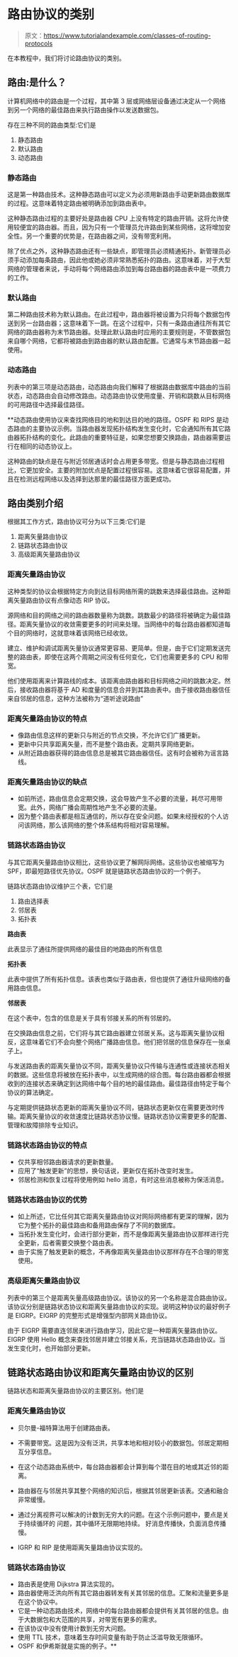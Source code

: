 # 路由协议的类别

> 原文：<https://www.tutorialandexample.com/classes-of-routing-protocols>

在本教程中，我们将讨论路由协议的类别。

## 路由:是什么？

计算机网络中的路由是一个过程，其中第 3 层或网络层设备通过决定从一个网络到另一个网络的最佳路由来执行路由操作以发送数据包。

存在三种不同的路由类型:它们是

1.  静态路由
2.  默认路由
3.  动态路由

### 静态路由

这是第一种路由技术。这种静态路由可以定义为必须用新路由手动更新路由数据库的过程。这意味着特定路由被明确添加到路由表中。

这种静态路由过程的主要好处是路由器 CPU 上没有特定的路由开销。这将允许使用较便宜的路由器。而且，因为只有一个管理员允许路由到某些网络，这将增加安全性。另一个重要的优势是，在路由器之间，没有带宽利用。

除了优点之外，这种静态路由还有一些缺点，即管理员必须精通拓扑。新管理员必须手动添加每条路由，因此他或她必须非常熟悉拓扑的路由。这意味着，对于大型网络的管理者来说，手动将每个网络路由添加到每台路由器的路由表中是一项费力的工作。

### 默认路由

第二种路由技术称为默认路由。在此过程中，路由器将被设置为只将每个数据包传送到另一台路由器；这意味着下一跳。在这个过程中，只有一条路由通往所有其它网络的路由器称为末节路由器。处理此默认路由时应用的主要规则是，不管数据包来自哪个网络，它都将被路由到路由器的默认路由配置。它通常与末节路由器一起使用。

### 动态路由

列表中的第三项是动态路由，动态路由向我们解释了根据路由数据库中路由的当前状态，动态路由会自动修改路由。动态路由协议使用度量、开销和跳数从目标网络的可用路径中选择最佳路径。

 **动态路由使用协议来查找网络目的地和到达目的地的路径。OSPF 和 RIPS 是动态路由的主要协议示例。当路由器发现拓扑结构发生变化时，它会通知所有其它路由器拓扑结构的变化。此路由的重要特征是，如果您想要交换路由，路由器需要运行在相同的动态协议上。

这种路由的缺点是在与附近邻居通话时会占用更多带宽。但是与静态路由过程相比，它更加安全。主要的附加优点是配置过程很容易。这意味着它很容易配置，并且在检测远程网络以及选择到达那里的最佳路径方面更成功。

## 路由类别介绍

根据其工作方式，路由协议可分为以下三类:它们是

1.  距离矢量路由协议
2.  链路状态路由协议
3.  高级距离矢量路由协议

### 距离矢量路由协议

这种类型的协议会根据特定方向到达目标网络所需的跳数来选择最佳路由。这种距离矢量路由协议有点像动态 RIP 协议。

源网络和目的网络之间的路由器数量称为跳数。跳数最少的路径将被确定为最佳路径。距离矢量协议的收敛需要更多的时间来处理。当网络中的每台路由器都知道每个目的网络时，这就意味着该网络已经收敛。

建立、维护和调试距离矢量协议通常更容易、更简单。但是，由于它们定期发送完整的路由表，即使在这两个周期之间没有任何变化，它们也需要更多的 CPU 和带宽。

他们使用距离来计算路线的成本。该距离由路由器和目标网络之间的跳数决定。然后，接收路由器将基于 AD 和度量的信息合并到其路由表中。由于接收路由器信任来自邻居的信息，这种方法被称为“道听途说路由”

### 距离矢量路由协议的特点

*   像路由信息这样的更新只与附近的节点交换，不允许它们广播更新。
*   更新中只共享距离矢量，而不是整个路由表。定期共享网络更新。
*   从附近路由器获得的路由信息总是被其它路由器信任。这有时会被称为谣言路线。

### 距离矢量路由协议的缺点

*   如前所述，路由信息会定期交换，这会导致产生不必要的流量，耗尽可用带宽。此外，网络广播会周期性地产生不必要的流量。
*   因为整个路由表都是相互通信的，所以存在安全问题。如果未经授权的个人访问该网络，那么该网络的整个体系结构将相对容易理解。

### 链路状态路由协议

与其它距离矢量路由协议相比，这些协议更了解网际网络。这些协议也被缩写为 SPF，即最短路径优先协议。OSPF 就是链路状态路由协议的一个例子。

链路状态路由协议维护三个表，它们是

1.  路由选择表
2.  邻居表
3.  拓扑表

**路由表**

此表显示了通往所提供网络的最佳目的地路由的所有信息

**拓扑表**

此表中提供了所有拓扑信息。该表也类似于路由表，但也提供了通往升级网络的备用路由信息。

**邻居表**

在这个表中，包含的信息是关于具有邻接关系的所有邻居的。

在交换路由信息之前，它们将与其它路由器建立邻居关系。这与距离矢量协议相反，这意味着它们不会向整个网络广播路由信息。他们把邻居的信息保存在一张桌子上。

与发送路由表的距离矢量协议不同，距离矢量协议只传输与连通性或连接状态相关的数据。这些信息将被放在拓扑表中，以生成网络的综合图。每台路由器都会根据收到的连接状态来确定到达网络中每个目的地的最佳路由。最佳路径由特定于每个协议的算法确定。

与定期提供链路状态更新的距离矢量协议不同，链路状态更新仅在需要更改时传输。距离矢量协议的收敛速度比链路状态协议慢。链路状态协议需要更多的配置、管理和故障排除专业知识。

### 链路状态路由协议的特点

*   仅共享相邻路由器请求的更新数量。
*   应用了“触发更新”的思想，换句话说，更新仅在拓扑改变时发生。
*   邻居检测和恢复过程将使用例如 hello 消息，有时这些消息被称为保活消息。

### 链路状态路由协议的优势

*   如上所述，它比任何其它距离矢量路由协议对网际网络都有更深的理解，因为它为整个拓扑的最佳路由和备用路由保存了不同的数据库。
*   当拓扑发生变化时，会进行部分更新，而不是像距离矢量路由协议那样进行完全更新，后者需要交换整个路由表。
*   由于实施了触发更新的概念，不再像距离矢量路由协议那样存在不合理的带宽使用。

### 高级距离矢量路由协议

列表中的第三个是距离矢量高级路由协议。该协议的另一个名称是混合路由协议。该协议分别是链路状态协议和距离矢量路由协议的实现。说明这种协议的最好例子是 EIGRP。EIGRP 的完整形式是增强型内部网关路由协议。

由于 EIGRP 需要直连邻居来进行路由学习，因此它是一种距离矢量路由协议。EIGRP 使用 Hello 概念来查找邻居并建立邻接关系，充当链路状态路由协议。当发生变化时，也开始部分更新。

## 链路状态路由协议和距离矢量路由协议的区别

链路状态和距离矢量路由协议的主要区别。他们是

### 距离矢量路由协议

*   贝尔曼-福特算法用于创建路由表。
*   不需要带宽。这是因为没有泛洪，共享本地和相对较小的数据包。邻居定期相互分享信息。
*   在这个动态路由系统中，每台路由器都会计算到每个潜在目的地或其近邻的距离。
*   路由器在与邻居共享其整个网络的知识后，根据其邻居更新该表。交通和融合非常缓慢。
*   通过分离视界可以解决的计数到无穷大的问题。在这个示例问题中，要点是关于持续循环的
    问题，其中循环无限期地持续。
    好消息传播快，负面消息传播慢。

*   IGRP 和 RIP 是使用距离矢量路由协议实现的。

### 链路状态路由协议

*   路由表是使用 Dijkstra 算法实现的。
*   路由器使用泛洪向所有其它路由器转发有关其邻居的信息。汇聚和流量更多是在这个协议中。
*   它是一种动态路由技术，网络中的每台路由器都会提供有关其邻居的信息。由于大数据包和大范围的共享，对带宽有更多的需求。
*   在该协议中没有使用计数到无穷大问题。
*   使用 TTL 技术，意味着生存时间变量有助于防止泛滥导致无限循环。
*   OSPF 和伊希斯就是实施的例子。**
